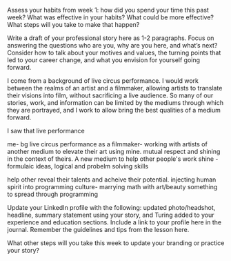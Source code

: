 
Assess your habits from week 1: how did you spend your time this past week? What was effective in your habits? What could be more effective? What steps will you take to make that happen?

Write a draft of your professional story here as 1-2 paragraphs. Focus on answering the questions who are you, why are you here, and what’s next? Consider how to talk about your motives and values, the turning points that led to your career change, and what you envision for yourself going forward.

I come from a background of live circus performance. I would work between the realms of an artist and a filmmaker, allowing artists to translate their visions into film, without sacrificing a live audience. So many of our stories, work, and information can be limited by the mediums through which they are portrayed, and I work to allow bring the best qualities of a medium forward.

I saw that live performance 

me- bg live circus performance as a filmmaker- working with artists of another medium to elevate their art using mine. mutual respect and shining in the context of theirs. A new medium to help other people's work shine - formulaic ideas, logical and probelm solving skills

help other reveal their talents and acheive their potential. injecting human spirit into programming culture- marrying math with art/beauty something to spread through programming

Update your LinkedIn profile with the following: updated photo/headshot, headline, summary statement using your story, and Turing added to your experience and education sections. Include a link to your profile here in the journal. Remember the guidelines and tips from the lesson here.

What other steps will you take this week to update your branding or practice your story?
